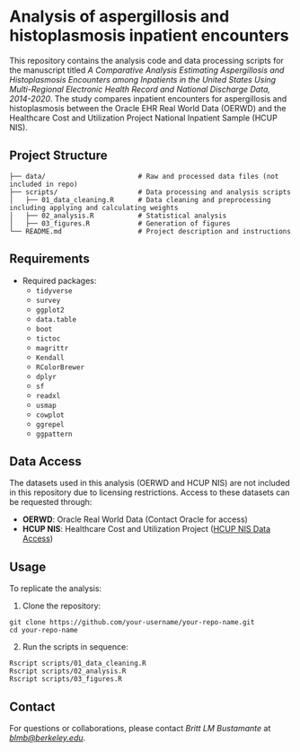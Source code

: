 # Analysis of aspergillosis and histoplasmosis inpatient encounters

This repository contains the analysis code and data processing scripts for the manuscript titled *A Comparative Analysis Estimating Aspergillosis and Histoplasmosis Encounters among Inpatients in the United States Using Multi-Regional Electronic Health Record and National Discharge Data, 2014-2020*. The study compares inpatient encounters for aspergillosis and histoplasmosis between the Oracle EHR Real World Data (OERWD) and the Healthcare Cost and Utilization Project National Inpatient Sample (HCUP NIS).

## Project Structure

```
├── data/                       # Raw and processed data files (not included in repo)
├── scripts/                    # Data processing and analysis scripts
│   ├── 01_data_cleaning.R      # Data cleaning and preprocessing including applying and calculating weights
│   ├── 02_analysis.R           # Statistical analysis
│   ├── 03_figures.R            # Generation of figures
└── README.md                   # Project description and instructions
```

## Requirements

- Required packages:
  - `tidyverse`
  - `survey`
  - `ggplot2`
  - `data.table`
  - `boot`
  - `tictoc`
  - `magrittr`
  - `Kendall`
  - `RColorBrewer`
  - `dplyr`
  - `sf`
  - `readxl`
  - `usmap`
  - `cowplot`
  - `ggrepel`
  - `ggpattern`

## Data Access
The datasets used in this analysis (OERWD and HCUP NIS) are not included in this repository due to licensing restrictions. Access to these datasets can be requested through:

- **OERWD**: Oracle Real World Data (Contact Oracle for access)
- **HCUP NIS**: Healthcare Cost and Utilization Project ([HCUP NIS Data Access](https://www.hcup-us.ahrq.gov/nisoverview.jsp))

## Usage
To replicate the analysis:

1. Clone the repository:
```
git clone https://github.com/your-username/your-repo-name.git
cd your-repo-name
```

2. Run the scripts in sequence:
```
Rscript scripts/01_data_cleaning.R
Rscript scripts/02_analysis.R
Rscript scripts/03_figures.R
```
## Contact
For questions or collaborations, please contact *Britt LM Bustamante* at *blmb@berkeley.edu*.
